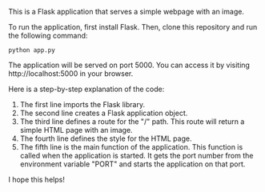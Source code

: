 This is a Flask application that serves a simple webpage with an image.

To run the application, first install Flask. Then, clone this repository and run the following command:

```
python app.py
```

The application will be served on port 5000. You can access it by visiting http://localhost:5000 in your browser.

Here is a step-by-step explanation of the code:

1. The first line imports the Flask library.
2. The second line creates a Flask application object.
3. The third line defines a route for the "/" path. This route will return a simple HTML page with an image.
4. The fourth line defines the style for the HTML page.
5. The fifth line is the main function of the application. This function is called when the application is started. It gets the port number from the environment variable "PORT" and starts the application on that port.

I hope this helps!